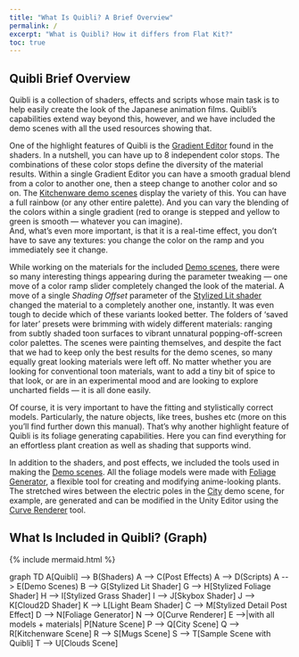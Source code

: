 ```yaml
---
title: "What Is Quibli? A Brief Overview"
permalink: /
excerpt: "What is Quibli? How it differs from Flat Kit?"
toc: true
---
```


## Quibli Brief Overview

Quibli is a collection of shaders, effects and scripts whose main task is to help easily create the look of the Japanese animation films. Quibli’s capabilities extend way beyond this, however, and we have included the demo scenes with all the used resources showing that.  

One of the highlight features of Quibli is the [Gradient Editor](stylized-lit-shader#main-shading-parameters) found in the shaders. In a nutshell, you can have up to 8 independent color stops. The combinations of these color stops define the diversity of the material results. Within a single Gradient Editor you can have a smooth gradual blend from a color to another one, then a steep change to another color and so on. The [Kitchenware demo scenes](demo-scenes#kitchenware) display the variety of this. You can have a full rainbow (or any other entire palette). And you can vary the blending of the colors within a single gradient (red to orange is stepped and yellow to green is smooth — whatever you can imagine).  
And, what’s even more important, is that it is a real-time effect, you don’t have to save any textures: you change the color on the ramp and you immediately see it change.  

While working on the materials for the included [Demo scenes](demo-scenes), there were so many interesting things appearing during the parameter tweaking — one move of a color ramp slider completely changed the look of the material. A move of a single _Shading Offset_ parameter of the [Stylized Lit shader](stylized-lit-shader) changed the material to a completely another one, instantly. It was even tough to decide which of these variants looked better. The folders of ‘saved for later’ presets were brimming with widely different materials: ranging from subtly shaded toon surfaces to vibrant unnatural popping-off-screen color palettes. The scenes were painting themselves, and despite the fact that we had to keep only the best results for the demo scenes, so many equally great looking materials were left off. No matter whether you are looking for conventional toon materials, want to add a tiny bit of spice to that look, or are in an experimental mood and are looking to explore uncharted fields — it is all done easily.  

Of course, it is very important to have the fitting and stylistically correct models. Particularly, the nature objects, like trees, bushes etc (more on this you’ll find further down this manual). That’s why another highlight feature of Quibli is its foliage generating capabilities. Here you can find everything for an effortless plant creation as well as shading that supports wind.

In addition to the shaders, and post effects, we included the tools used in making the [Demo scenes](demo-scenes). All the foliage models were made with [Foliage Generator](foliage-generator), a flexible tool for creating and modifying anime-looking plants. The stretched wires between the electric poles in the [City](demo-scenes#city-scene) demo scene, for example, are generated and can be modified in the Unity Editor using the [Curve Renderer](curve-renderer) tool.


## What Is Included in Quibli? (Graph)

{% include mermaid.html %}
<div class="mermaid">
graph TD
A[Quibli] --> B(Shaders)
A --> C(Post Effects)
A --> D(Scripts)
A --> E(Demo Scenes)
B --> G[Stylized Lit Shader]
G --> H[Stylized Foliage Shader]
H --> I[Stylized Grass Shader]
I --> J[Skybox Shader]
J --> K[Cloud2D Shader]
K --> L[Light Beam Shader]
C --> M[Stylized Detail Post Effect]
D --> N[Foliage Generator]
N --> O[Curve Renderer]
E -->|with all models + materials| P[Nature Scene]
P --> Q[City Scene]
Q --> R[Kitchenware Scene]
R --> S[Mugs Scene]
S --> T[Sample Scene with Quibli]
T --> U[Clouds Scene]
</div>




